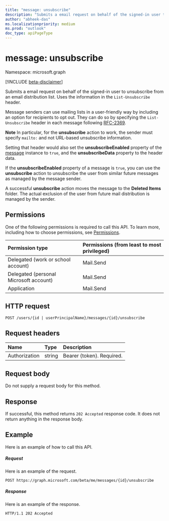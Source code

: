 ```yaml
---
title: "message: unsubscribe"
description: "Submits a email request on behalf of the signed-in user to unsubscribe from an email distribution list. Uses the information in the `List-Unsubscribe` header."
author: "abheek-das"
ms.localizationpriority: medium
ms.prod: "outlook"
doc_type: apiPageType
---
```


# message: unsubscribe

Namespace: microsoft.graph

[!INCLUDE [beta-disclaimer](../../includes/beta-disclaimer.md)]

Submits a email request on behalf of the signed-in user to unsubscribe from an email distribution list. Uses the information in the `List-Unsubscribe` header.

Message senders can use mailing lists in a user-friendly way by including an option for recipients to opt out. They can do so by specifying the `List-Unsubscribe` header in each message following [RFC-2369](http://www.faqs.org/rfcs/rfc2369.html).

**Note** In particular, for the **unsubscribe** action to work, the sender must specify `mailto:` and not URL-based unsubscribe information.

Setting that header would also set the **unsubscribeEnabled** property of the [message](../resources/message.md) instance to `true`, and the **unsubscribeData** property to the header data.

If the **unsubscribeEnabled** property of a message is `true`, you can use the **unsubscribe** action to unsubscribe the user from similar future messages as managed by the message sender.

A successful **unsubscribe** action moves the message to the **Deleted Items** folder. The actual exclusion of the user from future mail distribution is managed by the sender.

## Permissions
One of the following permissions is required to call this API. To learn more, including how to choose permissions, see [Permissions](/graph/permissions-reference).

|Permission type      | Permissions (from least to most privileged)              |
|:--------------------|:---------------------------------------------------------|
|Delegated (work or school account) | Mail.Send    |
|Delegated (personal Microsoft account) | Mail.Send    |
|Application | Mail.Send |

## HTTP request
<!-- { "blockType": "ignored" } -->
```http
POST /users/{id | userPrincipalName}/messages/{id}/unsubscribe
```
## Request headers
| Name       | Type | Description|
|:---------------|:--------|:----------|
| Authorization  | string  | Bearer {token}. Required. |

## Request body
Do not supply a request body for this method.

## Response

If successful, this method returns `202 Accepted` response code. It does not return anything in the response body.

## Example
Here is an example of how to call this API.
##### Request
Here is an example of the request.

<!-- {
  "blockType": "request",
  "name": "message_unsubscribe"
}-->
```http
POST https://graph.microsoft.com/beta/me/messages/{id}/unsubscribe
```

##### Response
Here is an example of the response. 
<!-- {
  "blockType": "response",
  "truncated": true
} -->
```http
HTTP/1.1 202 Accepted
```

<!-- uuid: 8fcb5dbc-d5aa-4681-8e31-b001d5168d79
2015-10-25 14:57:30 UTC -->
<!--
{
  "type": "#page.annotation",
  "description": "message: unsubscribe",
  "keywords": "",
  "section": "documentation",
  "tocPath": "",
  "suppressions": [
  ]
}
-->


